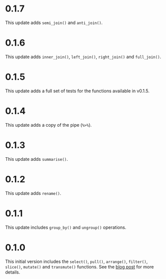 # 0.1.7

This update adds `semi_join()` and `anti_join()`.

# 0.1.6

This update adds `inner_join()`, `left_join()`, `right_join()` and `full_join()`.

# 0.1.5

This update adds a full set of tests for the functions available in v0.1.5.

# 0.1.4

This update adds a copy of the pipe (`%>%`).

# 0.1.3

This update adds `summarise()`.

# 0.1.2

This update adds `rename()`.

# 0.1.1

This update includes `group_by()` and `ungroup()` operations.

# 0.1.0

This initial version includes the `select()`, `pull()`, `arrange()`, `filter()`, `slice()`, `mutate()` and `transmute()` functions. See the [blog post](https://nathaneastwood.github.io/2020/02/15/building-a-base-dplyr-with-primitives/) for more details.
